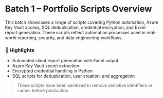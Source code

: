 # Batch 1 – Portfolio Scripts Overview

This batch showcases a range of scripts covering Python automation, Azure Key Vault access, SQL deduplication, credential encryption, and Excel report generation. These scripts reflect automation processes used in real-world reporting, security, and data engineering workflows.

### 🔹 Highlights
- Automated client report generation with Excel output
- Azure Key Vault secret extraction
- Encrypted credential handling in Python
- SQL scripts for deduplication, user creation, and aggregation

> These scripts have been sanitized to remove sensitive identifiers or names before publication.
